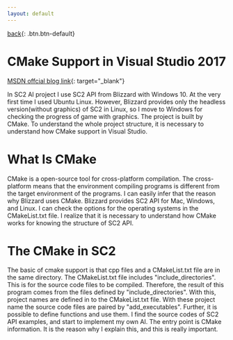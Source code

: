 ```yaml
---
layout: default
---
```

[back](../sc2ai){: .btn.btn-default}

# CMake Support in Visual Studio 2017

[MSDN offcial blog link](https://blogs.msdn.microsoft.com/vcblog/2016/11/16/cmake-support-in-visual-studio-the-visual-studio-2017-rc-update/){: target="_blank"}

In SC2 AI project I use SC2 API from Blizzard with Windows 10. At the very first time I used Ubuntu Linux. However, Blizzard provides only the headless version(without graphics) of SC2 in Linux, so I move to Windows for checking the progress of game with graphics. The project is built by CMake. To understand the whole project structure, it is necessary to understand how CMake support in Visual Studio. 

# What Is CMake
CMake is a open-source tool for cross-platform compilation. The cross-platform means that the environment compiling programs is different from the target environment of the programs. I can easily infer that the reason why Blizzard uses CMake. Blizzard provides SC2 API for Mac, Windows, and Linux. I can check the options for the operating systems in the CMakeList.txt file. I realize that it is necessary to understand how CMake works for knowing the structure of SC2 API.

# The CMake in SC2
The basic of cmake support is that cpp files and a CMakeList.txt file are in the same directory. The CMakeList.txt file includes "include_directories". This is for the source code files to be compiled. Therefore, the result of this program comes from the files defined by "include_directories". With this, project names are defined in to the CMakeList.txt file. With these project name the source code files are paired by "add_executables". Further, it is possible to define functions and use them. I find the source codes of SC2 API examples, and start to implement my own AI. The entry point is CMake information. It is the reason why I explain this, and this is really important.